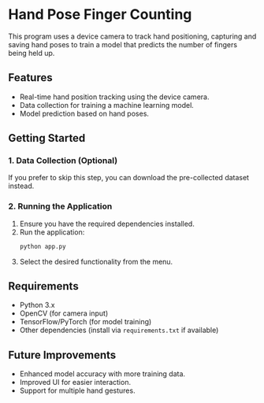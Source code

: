 # **Hand Pose Finger Counting**  

This program uses a device camera to track hand positioning, capturing and saving hand poses to train a model that predicts the number of fingers being held up.  

## **Features**  
- Real-time hand position tracking using the device camera.  
- Data collection for training a machine learning model.  
- Model prediction based on hand poses.  

## **Getting Started**  

### **1. Data Collection (Optional)**  
If you prefer to skip this step, you can download the pre-collected dataset instead.  

### **2. Running the Application**  
1. Ensure you have the required dependencies installed.  
2. Run the application:  
   ```bash
   python app.py
   ```
3. Select the desired functionality from the menu.  

## **Requirements**  
- Python 3.x  
- OpenCV (for camera input)  
- TensorFlow/PyTorch (for model training)  
- Other dependencies (install via `requirements.txt` if available)  

## **Future Improvements**  
- Enhanced model accuracy with more training data.  
- Improved UI for easier interaction.  
- Support for multiple hand gestures.  
